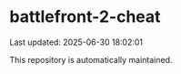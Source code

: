 # battlefront-2-cheat

Last updated: 2025-06-30 18:02:01

This repository is automatically maintained.
